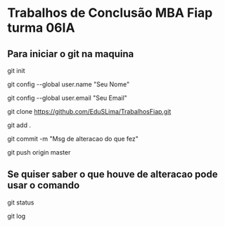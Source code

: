 # Trabalhos de Conclusão MBA Fiap turma 06IA

## Para iniciar o git na maquina 

git init

git config --global user.name "Seu Nome"

git config --global user.email "Seu Email"

git clone https://github.com/EduSLima/TrabalhosFiap.git

git add .

git commit -m "Msg de alteracao do que fez"

git push origin master 


## Se quiser saber o que houve de alteracao pode usar o comando 

git status

git log

